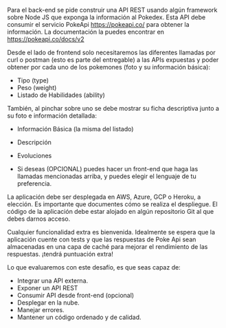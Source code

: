 Para el back-end se pide construir una API REST usando algún framework sobre Node JS que exponga la información al Pokedex.
Esta API debe consumir el servicio PokeApi https://pokeapi.co/ para obtener la información. La documentación la puedes encontrar en https://pokeapi.co/docs/v2

Desde el lado de frontend solo necesitaremos las diferentes llamadas por curl o postman (esto es parte del entregable) a las APIs expuestas y poder obtener por cada uno de los pokemones (foto y su información básica):

-   Tipo (type)
-   Peso (weight)
-   Listado de Habilidades (ability)

También, al pinchar sobre uno se debe mostrar su ficha descriptiva junto a su foto e información detallada:

-   Información Básica (la misma del listado)
-   Descripción
-   Evoluciones

-   Si deseas (OPCIONAL) puedes hacer un front-end que haga las llamadas mencionadas arriba, y puedes elegir el lenguaje de tu preferencia.

La aplicación debe ser desplegada en AWS, Azure, GCP o Heroku, a elección. Es importante que documentes cómo se realiza el despliegue. El código de la aplicación debe estar alojado en algún repositorio Git al que debes darnos acceso.

Cualquier funcionalidad extra es bienvenida. Idealmente se espera que la aplicación cuente con tests y que las respuestas de Poke Api sean almacenadas en una capa de caché para mejorar el rendimiento de las respuestas. ¡tendrá puntuación extra!

Lo que evaluaremos con este desafío, es que seas capaz de:

-   Integrar una API externa.
-   Exponer un API REST
-   Consumir API desde front-end (opcional)
-   Desplegar en la nube.
-   Manejar errores.
-   Mantener un código ordenado y de calidad.

